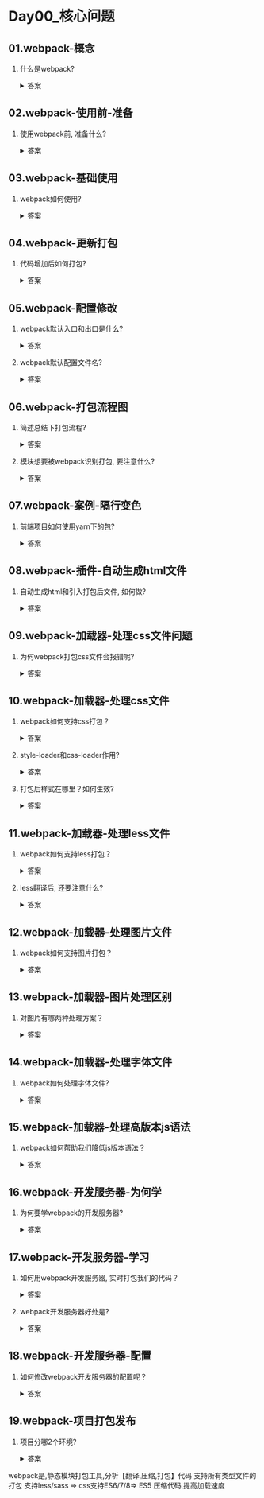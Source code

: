 # Day00\_核心问题

## 01.webpack-概念

1. 什么是webpack?

   <details>     
   <summary>答案</summary> 
   <ul>
   <li>静态模块打包器</li>
   <li>还能翻译和压缩代码</li>
   <li>减小代码包体积, 让浏览器更快速打开网页</li>
   </ul> 
   </details>





## 02.webpack-使用前-准备

1. 使用webpack前, 准备什么?

   <details>     
   <summary>答案</summary> 
   <ul>
   <li>Node环境软件</li>
   <li>npm或yarn模块管理器</li>
   <li>项目文件夹和包环境</li>
   <li>下载webpack并配置命令</li>
   </ul> 
   </details>





## 03.webpack-基础使用

1. webpack如何使用?

   <details>     
   <summary>答案</summary> 
   <ul>
   <li>先下载安装webpack, 配置打包命令</li>
   <li>默认入口src/index.js-要被打包的文件, 要引入到这里使用</li>
   <li>输入yarn build打包命令(实际是项目环境webpack命令)</li>
   <li>输出代码到dist/main.js中</li>
   </ul> 
   </details>





## 04.webpack-更新打包

1. 代码增加后如何打包?

   <details>     
   <summary>答案</summary> 
   <ul>
   <li>要和src/index.js有直接或间接的引入关系</li>
   <li>重新执行yarn build</li>
   </ul> 
   </details>



## 05.webpack-配置修改

1. webpack默认入口和出口是什么?

   <details>     
   <summary>答案</summary> 
   <ul>
   <li>默认入口src/index.js</li>
   <li>默认出口dist/main.js</li>
   </ul> 
   </details>

2. webpack默认配置文件名?

   <details>     
   <summary>答案</summary> 
   <ul>
   <li>webpack.config.js</li>
   </ul> 
   </details>



## 06.webpack-打包流程图

1. 简述总结下打包流程?

   <details>     
   <summary>答案</summary> 
   <ul>
   <li>执行局部webpack命令(前提项目中下载了webpack包)</li>
   <li>有webpack.config.js用, 否则用内置默认</li>
   <li>根据入口建立引入关系</li>
   <li>编译翻译整合打包输出到指定位置</li>      
   </ul> 
   </details>

2. 模块想要被webpack识别打包, 要注意什么?

   <details>     
   <summary>答案</summary> 
   <ul>
   <li>模块文件要和webpack入口产生直接或间接引入关系</li>
   </ul> 
   </details>





## 07.webpack-案例-隔行变色

1. 前端项目如何使用yarn下的包?

   <details>     
   <summary>答案</summary> 
   <ul>
   <li>借助webpack, 把模块和代码打包</li>
   <li>把打包后js文件, 引入到html执行查看效果</li>
   </ul> 
   </details>





## 08.webpack-插件-自动生成html文件

1. 自动生成html和引入打包后文件, 如何做?

   <details>     
   <summary>答案</summary> 
   <ul>
   <li>下载html-webpack-plugin插件包, 给webpack.config.js配置上</li>
   </ul> 
   </details>





## 09.webpack-加载器-处理css文件问题

1. 为何webpack打包css文件会报错呢?

   <details>     
   <summary>答案</summary> 
   <ul>
   <li>不能, 因为webpack默认只识别js文件</li>
   </ul> 
   </details>





## 10.webpack-加载器-处理css文件

1. webpack如何支持css打包？

   <details>     
   <summary>答案</summary> 
   <ul>
   <li>使用style-loader和css-loader</li>
   </ul> 
   </details>

2. style-loader和css-loader作用?

   <details>     
   <summary>答案</summary> 
   <ul>
   <li>css-loader让webpack识别.css文件, 打包代码到js中</li>
   <li>style-loader把js中的css代码, 插入到style标签里显示</li>   
   </ul> 
   </details>

3. 打包后样式在哪里？如何生效?

   <details>     
   <summary>答案</summary> 
   <ul>
   <li>打包后样式在.js文件中</li>
   <li>运行后, 被插入到style标签里</li>   
   </ul> 
   </details>





## 11.webpack-加载器-处理less文件

1. webpack如何支持less打包？

   <details>     
   <summary>答案</summary> 
   <ul>
   <li>下载less和less-loader2个包</li>
   <li>less-loader识别less文件</li>   
   <li>less是翻译less代码到css代码</li>   
   </ul> 
   </details>

2. less翻译后, 还要注意什么?

   <details>     
   <summary>答案</summary> 
   <ul>
   <li>还要用css-loader把css代码进js中</li>
   <li>style-loader, 把css代码插入到DOM上</li>
   </ul> 
   </details>







## 12.webpack-加载器-处理图片文件

1. webpack如何支持图片打包？

   <details>     
   <summary>答案</summary> 
   <ul>
   <li>webpack5内置了, 只需要配置type:'asset'</li>  
   </ul> 
   </details>





## 13.webpack-加载器-图片处理区别

1. 对图片有哪两种处理方案？

   <details>     
   <summary>答案</summary> 
   <ul>
   <li>默认8kb以下图片, 转成base64字符串打包进js中, 减少网络请求次数</li>
   <li>超过8kb的图片, 直接复制到dist下, 转base64会增加30%体积</li>  
   </ul> 
   </details>



## 14.webpack-加载器-处理字体文件

1. webpack如何处理字体文件?

   <details>     
   <summary>答案</summary> 
   <ul>
   <li>在webpack.config.js的rules里针对字体图标文件类型设置asset/resource，直接输出到dist下</li>
   </ul> 
   </details>



## 15.webpack-加载器-处理高版本js语法

1. webpack如何帮助我们降低js版本语法？

   <details>     
   <summary>答案</summary> 
   <ul>
   <li>借助babel-loader和babel编译器，给webpack配置上, 翻译再打包使用</li>
   </ul> 
   </details>





## 16.webpack-开发服务器-为何学

1. 为何要学webpack的开发服务器?

   <details>     
   <summary>答案</summary> 
   <ul>
   <li>因为webpack每次打包很久, 甚至只改几行代码, 也要从0打包</li>
   </ul> 
   </details>



## 17.webpack-开发服务器-学习

1. 如何用webpack开发服务器, 实时打包我们的代码？

   <details>     
   <summary>答案</summary> 
   <ul>
   <li>下载webpack-dev-server包</li>
   <li>在package.json配置serve命令, 启动</li>
   <li>webpack-dev-server给我们一个地址+端口, 供浏览器访问查看index.html页面和打包后的js和css等</li>    
   </ul> 
   </details>

2. webpack开发服务器好处是?

   <details>     
   <summary>答案</summary> 
   <ul>
   <li>打包进内存里, 使用更快</li>
   <li>代码变化, 只会重新打包和更新, 变化的文件和代码</li>
   </ul> 
   </details>



## 18.webpack-开发服务器-配置

1. 如何修改webpack开发服务器的配置呢？

   <details>     
   <summary>答案</summary> 
   <ul>
   <li>去文档查找配置项的名字</li>
   <li>在webpack.config.js的devServer选项里添加</li> 
   </ul> 
   </details>



## 19.webpack-项目打包发布

1. 项目分哪2个环境?

   <details>     
   <summary>答案</summary> 
   <ul>
   <li>线上和线下2个环境</li>
   <li>线上也叫"生产环境"/"部署", 英文"production"</li>
   </li>线下也叫"开发环境"/写代码, 英文"development"</li>
   </ul> 
   </details>


webpack是,静态模块打包工具,分析【翻译,压缩,打包】代码
支持所有类型文件的打包
支持less/sass => css支持ES6/7/8=> ES5
压缩代码,提高加载速度
 
